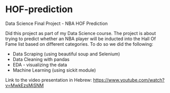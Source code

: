 # HOF-prediction
Data Science Final Project - NBA HOF Prediction

Did this project as part of my Data Science course.
The project is about trying to predict whether an NBA player will be inducted into the Hall Of Fame list based on different categories.
To do so we did the following:
* Data Scraping (using beautiful soup and Selenium)
* Data Cleaning with pandas
* EDA - visualizing the data
* Machine Learning (using sickit module)



Link to the video presentation in Hebrew: https://www.youtube.com/watch?v=MwkEzsMiSNM
